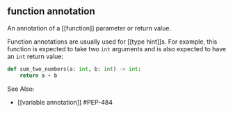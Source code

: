 ## function annotation
An annotation of a [[function]] parameter or return value.

Function annotations are usually used for [[type hint]]s.
For example, this function is expected to take two `int` arguments and is also expected to have an `int` return value:

```py
def sum_two_numbers(a: int, b: int) -> int:
	return a + b
```

See Also: 
- [[variable annotation]]
#PEP-484